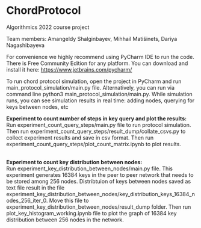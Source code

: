# ChordProtocol
Algorithmics 2022 course project

Team members:
Amangeldy Shalginbayev, Mihhail Matišinets, Dariya Nagashibayeva

For convenience we highly recommend using PyCharm IDE to run the code. There is Free Community Edition for any platform. You can download and install it here: https://www.jetbrains.com/pycharm/

To run chord protocol simulation, open the project in PyCharm and run main_protocol_simulation/main.py file. Alternatively, you can run via command line python3 main_protocol_simulation/main.py. While simulation runs, you can see simulation results in real time: adding nodes, querying for keys between nodes, etc

<b>Experiment to count number of steps in key query and plot the results:</b></br>
Run experiment_count_query_steps/main.py file to run protocol simulation. Then run experiment_count_query_steps/result_dump/collate_csvs.py to collect experiment results and save in csv format. Then run experiment_count_query_steps/plot_count_matrix.ipynb to plot results.</br></br>

<b> Experiment to count key distribution between nodes: </b></br>
Run experiment_key_distribution_between_nodes/main.py file. This experiment generates 16384 keys in the peer to peer network that needs to be stored among 256 nodes. Distribtuion of keys between nodes saved as text file result in the file experiment_key_distribution_between_nodes/key_distribution_keys_16384_nodes_256_iter_0. Move this file to experiment_key_distribution_between_nodes/result_dump folder. Then run plot_key_histogram_working.ipynb file to plot the graph of 16384 key distribution between 256 nodes in the network.

